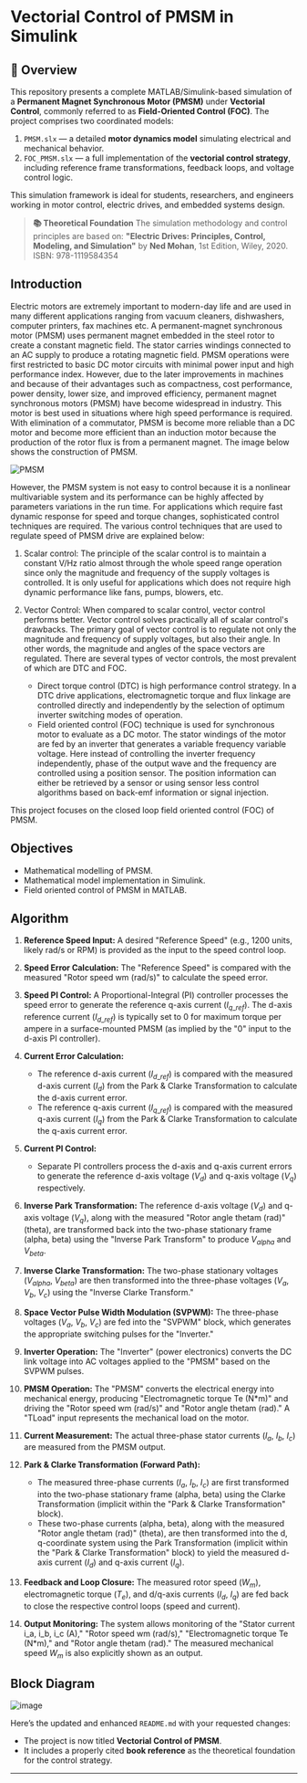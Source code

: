 # **Vectorial Control of PMSM in Simulink**

## 📘 Overview

This repository presents a complete MATLAB/Simulink-based simulation of a **Permanent Magnet Synchronous Motor (PMSM)** under **Vectorial Control**, commonly referred to as **Field-Oriented Control (FOC)**. The project comprises two coordinated models:

1. `PMSM.slx` — a detailed **motor dynamics model** simulating electrical and mechanical behavior.
2. `FOC_PMSM.slx` — a full implementation of the **vectorial control strategy**, including reference frame transformations, feedback loops, and voltage control logic.

This simulation framework is ideal for students, researchers, and engineers working in motor control, electric drives, and embedded systems design.

> **📚 Theoretical Foundation**
> The simulation methodology and control principles are based on:
> **"Electric Drives: Principles, Control, Modeling, and Simulation"**
> by **Ned Mohan**, 1st Edition, Wiley, 2020.
> ISBN: 978-1119584354

## Introduction

Electric motors are extremely important to modern-day life and are used in many different applications ranging from vacuum cleaners, dishwashers, computer printers, fax machines etc. A permanent-magnet synchronous motor (PMSM) uses permanent magnet embedded in the steel rotor to create a constant magnetic field. The stator carries windings connected to an AC supply to produce a rotating magnetic field.
PMSM operations were first restricted to basic DC motor circuits with minimal power input and high performance index. However, due to the later improvements in machines and because of their advantages such as compactness, cost performance, power density, lower size, and improved efficiency, permanent magnet synchronous motors (PMSM) have become widespread in industry. This motor is best used in situations where high speed performance is required. With elimination of a commutator, PMSM is become more reliable than a DC motor and become more efficient than an induction motor because the production of the rotor flux is from a permanent magnet. The image below shows the construction of PMSM.

![PMSM](https://user-images.githubusercontent.com/67676040/124380763-2c5adc00-dcdc-11eb-93e9-a4777df9ce3c.png)

However, the PMSM system is not easy to control because it is a nonlinear multivariable system and its performance can be highly affected by parameters variations in the run time. For applications which require fast dynamic response for speed and torque changes, sophisticated control techniques are required. The various control techniques that are used to regulate speed of PMSM drive are explained below: 

1. Scalar control: The principle of the scalar control is to maintain a constant V/Hz ratio almost through the whole speed range operation since only the magnitude and frequency of the supply voltages is controlled. It is only useful for applications which does not require high dynamic performance like fans, pumps, blowers, etc.

2. Vector Control: When compared to scalar control, vector control performs better. Vector control solves practically all of scalar control's drawbacks. The primary goal of vector control is to regulate not only the magnitude and frequency of supply voltages, but also their angle. In other words, the magnitude and angles of the space vectors are regulated. There are several types of vector controls, the most prevalent of which are DTC and FOC.

    - Direct torque control (DTC) is high performance control strategy. In a DTC drive applications, electromagnetic torque and flux linkage are controlled directly and independently by the selection of optimum inverter switching modes of operation.
    - Field oriented control (FOC) technique is used for synchronous motor to evaluate as a DC motor. The stator windings of the motor are fed by an inverter that generates a variable frequency variable voltage. Here instead of controlling the inverter frequency independently, phase of the output wave and the frequency are controlled using a position sensor. The position information can either be retrieved by a sensor or using sensor less control algorithms based on back-emf information or signal injection.

This project focuses on the closed loop field oriented control (FOC) of PMSM.

## Objectives

- Mathematical modelling of PMSM.
- Mathematical model implementation in Simulink.
- Field oriented control of PMSM in MATLAB.

## Algorithm

1.  **Reference Speed Input:** A desired "Reference Speed" (e.g., 1200 units, likely rad/s or RPM) is provided as the input to the speed control loop.

2.  **Speed Error Calculation:** The "Reference Speed" is compared with the measured "Rotor speed wm (rad/s)" to calculate the speed error.

3.  **Speed PI Control:** A Proportional-Integral (PI) controller processes the speed error to generate the reference q-axis current ($I_{q\_ref}$). The d-axis reference current ($I_{d\_ref}$) is typically set to 0 for maximum torque per ampere in a surface-mounted PMSM (as implied by the "0" input to the d-axis PI controller).

4.  **Current Error Calculation:**
    * The reference d-axis current ($I_{d\_ref}$) is compared with the measured d-axis current ($I_d$) from the Park & Clarke Transformation to calculate the d-axis current error.
    * The reference q-axis current ($I_{q\_ref}$) is compared with the measured q-axis current ($I_q$) from the Park & Clarke Transformation to calculate the q-axis current error.

5.  **Current PI Control:**
    * Separate PI controllers process the d-axis and q-axis current errors to generate the reference d-axis voltage ($V_d$) and q-axis voltage ($V_q$) respectively.

6.  **Inverse Park Transformation:** The reference d-axis voltage ($V_d$) and q-axis voltage ($V_q$), along with the measured "Rotor angle thetam (rad)" (theta), are transformed back into the two-phase stationary frame (alpha, beta) using the "Inverse Park Transform" to produce $V_{alpha}$ and $V_{beta}$.

7.  **Inverse Clarke Transformation:** The two-phase stationary voltages ($V_{alpha}$, $V_{beta}$) are then transformed into the three-phase voltages ($V_a$, $V_b$, $V_c$) using the "Inverse Clarke Transform."

8.  **Space Vector Pulse Width Modulation (SVPWM):** The three-phase voltages ($V_a$, $V_b$, $V_c$) are fed into the "SVPWM" block, which generates the appropriate switching pulses for the "Inverter."

9.  **Inverter Operation:** The "Inverter" (power electronics) converts the DC link voltage into AC voltages applied to the "PMSM" based on the SVPWM pulses.

10. **PMSM Operation:** The "PMSM" converts the electrical energy into mechanical energy, producing "Electromagnetic torque Te (N*m)" and driving the "Rotor speed wm (rad/s)" and "Rotor angle thetam (rad)." A "TLoad" input represents the mechanical load on the motor.

11. **Current Measurement:** The actual three-phase stator currents ($I_a$, $I_b$, $I_c$) are measured from the PMSM output.

12. **Park & Clarke Transformation (Forward Path):**
    * The measured three-phase currents ($I_a$, $I_b$, $I_c$) are first transformed into the two-phase stationary frame (alpha, beta) using the Clarke Transformation (implicit within the "Park & Clarke Transformation" block).
    * These two-phase currents (alpha, beta), along with the measured "Rotor angle thetam (rad)" (theta), are then transformed into the d, q-coordinate system using the Park Transformation (implicit within the "Park & Clarke Transformation" block) to yield the measured d-axis current ($I_d$) and q-axis current ($I_q$).

13. **Feedback and Loop Closure:** The measured rotor speed ($W_m$), electromagnetic torque ($T_e$), and d/q-axis currents ($I_d$, $I_q$) are fed back to close the respective control loops (speed and current).

14. **Output Monitoring:** The system allows monitoring of the "Stator current i_a, i_b, i_c (A)," "Rotor speed wm (rad/s)," "Electromagnetic torque Te (N*m)," and "Rotor angle thetam (rad)." The measured mechanical speed $W_m$ is also explicitly shown as an output.

## Block Diagram

![image](https://user-images.githubusercontent.com/67676040/124380871-e8b4a200-dcdc-11eb-829f-b376740b81cd.png)

Here’s the updated and enhanced `README.md` with your requested changes:

* The project is now titled **Vectorial Control of PMSM**.
* It includes a properly cited **book reference** as the theoretical foundation for the control strategy.

---


